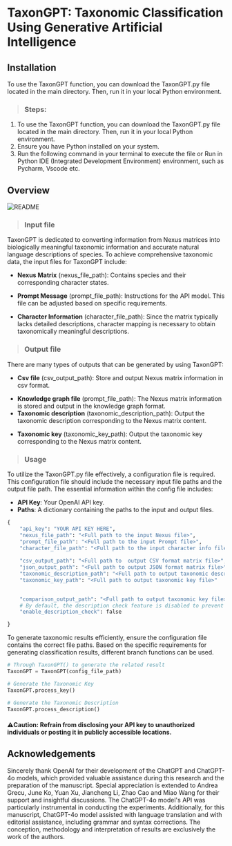TaxonGPT: Taxonomic Classification Using Generative Artificial Intelligence
====

## Installation
To use the TaxonGPT function, you can download the TaxonGPT.py file located in the main directory. Then, run it in your local Python environment.
> ### Steps:
1. To use the TaxonGPT function, you can download the TaxonGPT.py file located in the main directory. Then, run it in your local Python environment.
2. Ensure you have Python installed on your system.
3. Run the following command in your terminal to execute the file or Run in Python IDE (Integrated Development Environment) environment, such as Pycharm, Vscode etc.

## Overview
![README](https://github.com/user-attachments/assets/4b1afa2e-4398-4a0f-9654-7fb72f73bebf)

> ### Input file
TaxonGPT is dedicated to converting information from Nexus matrices into biologically meaningful taxonomic information and accurate natural language descriptions of species. To achieve comprehensive taxonomic data, the input files for TaxonGPT include:
* **Nexus Matrix** (nexus_file_path): Contains species and their corresponding character states.
- **Prompt Message** (prompt_file_path): Instructions for the API model. This file can be adjusted based on specific requirements.
* **Character Information** (character_file_path): Since the matrix typically lacks detailed descriptions, character mapping is necessary to obtain taxonomically meaningful descriptions.

> ### Output file
There are many types of outputs that can be generated by using TaxonGPT:
* **Csv file** (csv_output_path): Store and output Nexus matrix information in csv format.
- **Knowledge graph file** (prompt_file_path): The Nexus matrix information is stored and output in the knowledge graph format.
- **Taxonomic description** (taxonomic_description_path): Output the taxonomic description corresponding to the Nexus matrix content.
* **Taxonomic key** (taxonomic_key_path): Output the taxonomic key corresponding to the Nexus matrix content.

> ### Usage
To utilize the TaxonGPT.py file effectively, a configuration file is required. This configuration file should include the necessary input file paths and the output file path. The essential information within the config file includes:
* **API Key**: Your OpenAI API key.
* **Paths**: A dictionary containing the paths to the input and output files.
```python
{
    "api_key": "YOUR API KEY HERE",
    "nexus_file_path": "<Full path to the input Nexus file>",
    "prompt_file_path": "<Full path to the input Prompt file>",
    "character_file_path": "<Full path to the input character info file>",
    
    "csv_output_path": "<Full path to  output CSV format matrix file>",
    "json_output_path": "<Full path to output JSON format matrix file>",
    "taxonomic_description_path": "<Full path to output taxonomic description file>"
    "taxonomic_key_path": "<Full path to output taxonomic key file>"

    
    "comparison_output_path": "<Full path to output taxonomic key file>",
    # By default, the description check feature is disabled to prevent generating excessive redundant results. If you need to check the execution steps, please set "enable_description_check": false to true in the configuration file.
    "enable_description_check": false

}
```
To generate taxonomic results efficiently, ensure the configuration file contains the correct file paths. Based on the specific requirements for generating classification results, different branch functions can be used.
```python
# Through TaxonGPT() to generate the related result
TaxonGPT = TaxonGPT(config_file_path)

# Generate the Taxonomic Key
TaxonGPT.process_key()

# Generate the Taxonomic Description
TaxonGPT.process_description()
```
#### ⚠️Caution: Refrain from disclosing your API key to unauthorized individuals or posting it in publicly accessible locations.

## Acknowledgements
Sincerely thank OpenAI for their development of the ChatGPT and ChatGPT-4o models, which provided valuable assistance during this research and the preparation of the manuscript. Special appreciation is extended to Andrea Grecu, June Ko, Yuan Xu, Jiancheng Li, Zhao Cao and Miao Wang for their support and insightful discussions. The ChatGPT-4o model's API was particularly instrumental in conducting the experiments. Additionally, for this manuscript, ChatGPT-4o model assisted with language translation and with editorial assistance, including grammar and syntax corrections. The conception, methodology and interpretation of results are exclusively the work of the authors.
